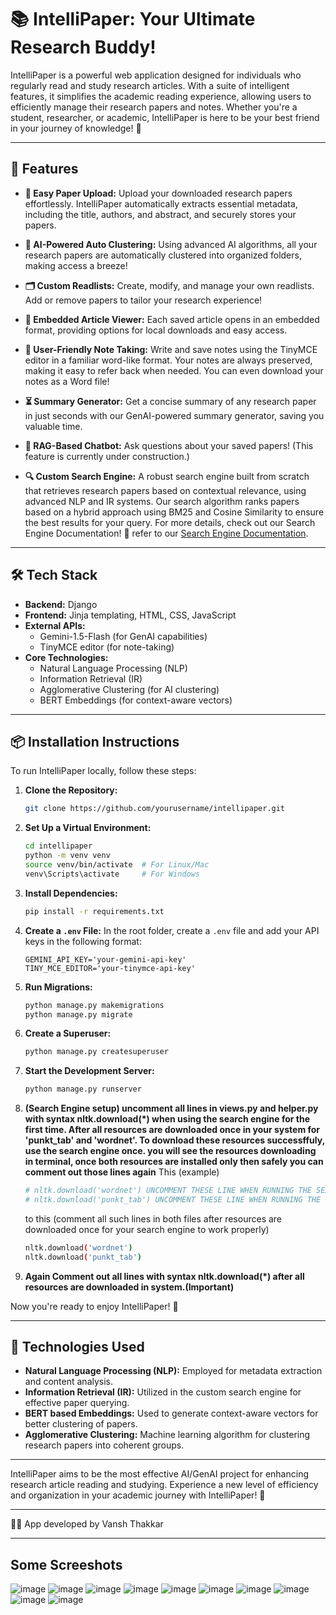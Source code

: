 # 📚 IntelliPaper: Your Ultimate Research Buddy!

IntelliPaper is a powerful web application designed for individuals who regularly read and study research articles. With a suite of intelligent features, it simplifies the academic reading experience, allowing users to efficiently manage their research papers and notes. Whether you're a student, researcher, or academic, IntelliPaper is here to be your best friend in your journey of knowledge! 🌟

---

## 🚀 Features

- **📄 Easy Paper Upload:** Upload your downloaded research papers effortlessly. IntelliPaper automatically extracts essential metadata, including the title, authors, and abstract, and securely stores your papers.

- **🤖 AI-Powered Auto Clustering:** Using advanced AI algorithms, all your research papers are automatically clustered into organized folders, making access a breeze!

- **🗂️ Custom Readlists:** Create, modify, and manage your own readlists. Add or remove papers to tailor your research experience!

- **📖 Embedded Article Viewer:** Each saved article opens in an embedded format, providing options for local downloads and easy access.

- **📝 User-Friendly Note Taking:** Write and save notes using the TinyMCE editor in a familiar word-like format. Your notes are always preserved, making it easy to refer back when needed. You can even download your notes as a Word file! 

- **⏳ Summary Generator:** Get a concise summary of any research paper in just seconds with our GenAI-powered summary generator, saving you valuable time.

- **🤖 RAG-Based Chatbot:** Ask questions about your saved papers! (This feature is currently under construction.)

- **🔍 Custom Search Engine:** A robust search engine built from scratch that retrieves research papers based on contextual relevance, using advanced NLP and IR systems. Our search algorithm ranks papers based on a hybrid approach using BM25 and Cosine Similarity to ensure the best results for your query. For more details, check out our Search Engine Documentation! 🚀 refer to our [Search Engine Documentation](SEARCH_ENGINE.md).

---

## 🛠️ Tech Stack

- **Backend:** Django
- **Frontend:** Jinja templating, HTML, CSS, JavaScript
- **External APIs:** 
  - Gemini-1.5-Flash (for GenAI capabilities)
  - TinyMCE editor (for note-taking)
- **Core Technologies:** 
  - Natural Language Processing (NLP)
  - Information Retrieval (IR)
  - Agglomerative Clustering (for AI clustering)
  - BERT Embeddings (for context-aware vectors)

---

## 📦 Installation Instructions

To run IntelliPaper locally, follow these steps:

1. **Clone the Repository:**
   ```bash
   git clone https://github.com/yourusername/intellipaper.git
   ```

2. **Set Up a Virtual Environment:**
   ```bash
   cd intellipaper
   python -m venv venv
   source venv/bin/activate  # For Linux/Mac
   venv\Scripts\activate     # For Windows
   ```

3. **Install Dependencies:**
   ```bash
   pip install -r requirements.txt
   ```

4. **Create a `.env` File:**
   In the root folder, create a `.env` file and add your API keys in the following format:
   ```plaintext
   GEMINI_API_KEY='your-gemini-api-key' 
   TINY_MCE_EDITOR='your-tinymce-api-key'
   ```

5. **Run Migrations:**
   ```bash
   python manage.py makemigrations
   python manage.py migrate
   ```

6. **Create a Superuser:**
   ```bash
   python manage.py createsuperuser
   ```
   
7. **Start the Development Server:**
   ```bash
   python manage.py runserver
   ```
   
8. **(Search Engine setup) uncomment all lines in views.py and helper.py with syntax nltk.download(*) when using the search engine for the first time. After all resources are downloaded once in your system for 'punkt_tab' and 'wordnet'. To download these resources successffuly, use the search engine once. you will see the resources downloading in terminal, once both resources are installed only then safely you can comment out those lines again**
   This (example)
   ```bash
   # nltk.download('wordnet') UNCOMMENT THESE LINE WHEN RUNNING THE SEARCH ENGINE FOR FIRST TIME
   # nltk.download('punkt_tab') UNCOMMENT THESE LINE WHEN RUNNING THE SEARCH ENGINE FOR FIRST TIME
   ```
   to this (comment all such lines in both files after resources are downloaded once for your search engine to work properly)
   ```bash
   nltk.download('wordnet')
   nltk.download('punkt_tab')
   ```
9. **Again Comment out all lines with syntax nltk.download(*) after all resources are downloaded in system.(Important)**
   


Now you're ready to enjoy IntelliPaper! 🎉

---

## 🧰 Technologies Used

- **Natural Language Processing (NLP):** Employed for metadata extraction and content analysis.
- **Information Retrieval (IR):** Utilized in the custom search engine for effective paper querying.
- **BERT based Embeddings:** Used to generate context-aware vectors for better clustering of papers.
- **Agglomerative Clustering:** Machine learning algorithm for clustering research papers into coherent groups.

---

IntelliPaper aims to be the most effective AI/GenAI project for enhancing research article reading and studying. Experience a new level of efficiency and organization in your academic journey with IntelliPaper! 🌈

---

👨‍💻 App developed by Vansh Thakkar

---
## Some Screeshots
![image](https://github.com/user-attachments/assets/6c86c8b1-1619-4466-9fe2-8c5ecbb4425c)
![image](https://github.com/user-attachments/assets/b0eeeabb-f830-49a6-94f4-205664201c5d)
![image](https://github.com/user-attachments/assets/d85a1937-c640-43f5-adba-ee7f34946984)
![image](https://github.com/user-attachments/assets/3289cce9-eb9d-4551-86fd-29c3fbe351a0)
![image](https://github.com/user-attachments/assets/4fc6e05e-b9fa-4c8b-9c81-9b4f1d3c6078)
![image](https://github.com/user-attachments/assets/432b2d5b-85b8-4827-ab30-16c73d011fe1)
![image](https://github.com/user-attachments/assets/044e9cfb-f8f9-4f49-b5a0-8d1eeb56e74e)
![image](https://github.com/user-attachments/assets/e8bc6c00-ba69-4b2a-b91b-c248cecdced7)
![image](https://github.com/user-attachments/assets/67efb429-5517-4a40-8da6-0fa143e74572)
![image](https://github.com/user-attachments/assets/1e35511c-803b-413d-b02d-a5a84870f2ca)




